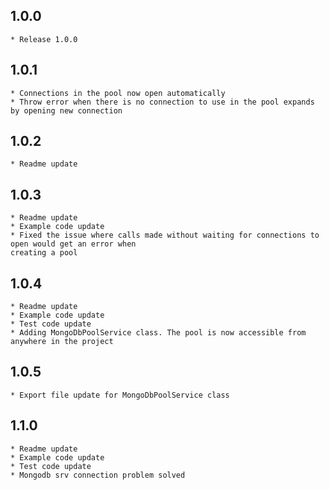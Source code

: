 ## 1.0.0

    * Release 1.0.0

## 1.0.1

    * Connections in the pool now open automatically
    * Throw error when there is no connection to use in the pool expands by opening new connection

## 1.0.2

    * Readme update

## 1.0.3

    * Readme update
    * Example code update
    * Fixed the issue where calls made without waiting for connections to open would get an error when 
    creating a pool

## 1.0.4

    * Readme update
    * Example code update
    * Test code update
    * Adding MongoDbPoolService class. The pool is now accessible from anywhere in the project

## 1.0.5
    
    * Export file update for MongoDbPoolService class

## 1.1.0
    * Readme update
    * Example code update
    * Test code update
    * Mongodb srv connection problem solved